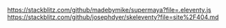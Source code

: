 https://stackblitz.com/github/madebymike/supermaya?file=.eleventy.js
https://stackblitz.com/github/josephdyer/skeleventy?file=site%2F404.md
